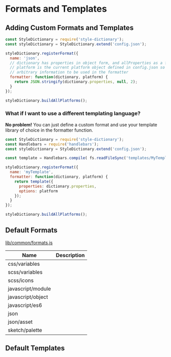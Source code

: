 # Formats and Templates

## Adding Custom Formats and Templates

```javascript
const StyleDictionary = require('style-dictionary');
const styleDictionary = StyleDictionary.extend('config.json');

styleDictionary.registerFormat({
  name: 'json',
  // dictionary has properties in object form, and allProperties as a flat array
  // platform is the current platform object defined in config.json so you can define
  // arbitrary information to be used in the formatter
  formatter: function(dictionary, platform) {
    return JSON.stringify(dictionary.properties, null, 2);
  }
});

styleDictionary.buildAllPlatforms();
```

### What if I want to use a different templating language?
**No problem!** You can just define a custom format and use your template library of choice in the formatter function.

```javascript
const StyleDictionary = require('style-dictionary');
const Handlebars = require('handlebars');
const styleDictionary = StyleDictionary.extend('config.json');

const template = Handlebars.compile( fs.readFileSync('templates/MyTemplate.hbs') );

styleDictionary.registerFormat({
  name: 'myTemplate',
  formatter: function(dictionary, platform) {
    return template({
      properties: dictionary.properties,
      options: platform
    });
  }
});

styleDictionary.buildAllPlatforms();
```

## Default Formats
[lib/common/formats.js](https://github.com/amzn/style-dictionary/blob/master/lib/common/formats.js)

<table>
  <thead>
    <tr>
      <th>Name</th>
      <th>Description</th>
    </tr>
  </thead>
  <tbody>
    <tr>
      <td>css/variables</td>
      <td></td>
    </tr>
    <tr>
      <td>scss/variables</td>
      <td></td>
    </tr>
    <tr>
      <td>scss/icons</td>
      <td></td>
    </tr>
    <tr>
      <td>javascript/module</td>
      <td></td>
    </tr>
    <tr>
      <td>javascript/object</td>
      <td></td>
    </tr>
    <tr>
      <td>javascript/es6</td>
      <td></td>
    </tr>
    <tr>
      <td>json</td>
      <td></td>
    </tr>
    <tr>
      <td>json/asset</td>
      <td></td>
    </tr>
    <tr>
      <td>sketch/palette</td>
      <td></td>
    </tr>
  </tbody>
</table>


## Default Templates
